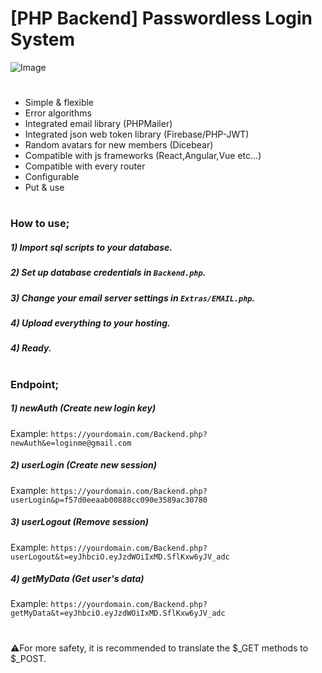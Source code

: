 # [PHP Backend] Passwordless Login System
![Image](https://lh3.googleusercontent.com/drive-viewer/AFDK6gOjH28LbN9UjHTaZkw1eImI4sUEYxRNzSmujA_BEn1E1Z2IIj0pqqzeOrmb9daNW1KanW6YwJqk3pzI5SzzGMc32xJSow=w1715-h932)
#
* Simple & flexible
* Error algorithms
* Integrated email library (PHPMailer)
* Integrated json web token library (Firebase/PHP-JWT)
* Random avatars for new members (Dicebear)
* Compatible with js frameworks (React,Angular,Vue etc...)
* Compatible with every router
* Configurable
* Put & use
#
### How to use;
##### 1) Import sql scripts to your database.
##### 2) Set up database credentials in `Backend.php`.
##### 3) Change your email server settings in `Extras/EMAIL.php`.
##### 4) Upload everything to your hosting.
##### 4) Ready.
#
### Endpoint;
##### 1) newAuth (Create new login key)
Example: `https://yourdomain.com/Backend.php?newAuth&e=loginme@gmail.com`
##### 2) userLogin (Create new session)
Example: `https://yourdomain.com/Backend.php?userLogin&p=f57d0eeaab00888cc090e3589ac30780`
##### 3) userLogout (Remove session)
Example: `https://yourdomain.com/Backend.php?userLogout&t=eyJhbciO.eyJzdWOiIxMD.SflKxw6yJV_adc`
##### 4) getMyData (Get user's data)
Example: `https://yourdomain.com/Backend.php?getMyData&t=eyJhbciO.eyJzdWOiIxMD.SflKxw6yJV_adc`
#
:warning:For more safety, it is recommended to translate the $_GET methods to $_POST.